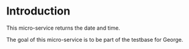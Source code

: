# Introduction

This micro-service returns the date and time.

The goal of this micro-service is to be part of the testbase for George.

